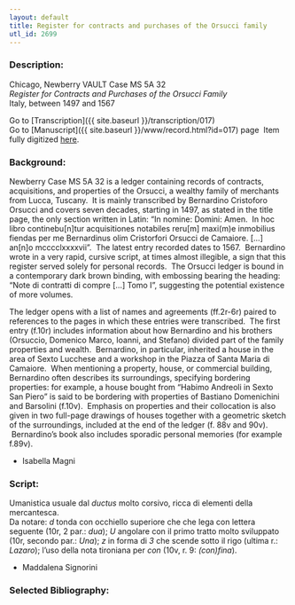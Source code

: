 ```yaml
---
layout: default
title: Register for contracts and purchases of the Orsucci family
utl_id: 2699
---
```


###  Description:

Chicago, Newberry VAULT Case MS 5A 32<br>
_Register for Contracts and Purchases of the Orsucci Family_<br>
Italy, between 1497 and 1567

Go to [Transcription]({{ site.baseurl }}/transcription/017)<br>
Go to [Manuscript]({{ site.baseurl }}/www/record.html?id=017) page 
Item fully digitized [here](https://collections.newberry.org/asset-management/2KXJ8ZPQ71XK).

###  Background:

Newberry Case MS 5A 32 is a ledger containing records of contracts, acquisitions, and properties of the Orsucci, a wealthy family of merchants from Lucca, Tuscany.  It is mainly transcribed by Bernardino Cristoforo Orsucci and covers seven decades, starting in 1497, as stated in the title page, the only section written in Latin: “In nomine: Domini: Amen.  In hoc libro continebu[n]tur acquisitiones notabiles reru[m] maxi(m)e inmobilius fiendas per me Bernardinus olim Cristorfori Orsucci de Camaiore. […] an[n]o mcccclxxxxvii”.  The latest entry recorded dates to 1567.  Bernardino wrote in a very rapid, cursive script, at times almost illegible, a sign that this register served solely for personal records.  The Orsucci ledger is bound in a contemporary dark brown binding, with embossing bearing the heading: “Note di contratti di compre […] Tomo I”, suggesting the potential existence of more volumes.

The ledger opens with a list of names and agreements (ff.2r-6r) paired to references to the pages in which these entries were transcribed.  The first entry (f.10r) includes information about how Bernardino and his brothers (Orsuccio, Domenico Marco, Ioanni, and Stefano) divided part of the family properties and wealth.  Bernardino, in particular, inherited a house in the area of Sexto Lucchese and a workshop in the Piazza of Santa Maria di Camaiore.  When mentioning a property, house, or commercial building, Bernardino often describes its surroundings, specifying bordering properties: for example, a house bought from “Habimo Andreoli in Sexto San Piero” is said to be bordering with properties of Bastiano Domenichini and Barsolini (f.10v).  Emphasis on properties and their collocation is also given in two full-page drawings of houses together with a geometric sketch of the surroundings, included at the end of the ledger (f. 88v and 90v).  Bernardino’s book also includes sporadic personal memories (for example f.89v).
-  Isabella Magni

###  Script:

Umanistica usuale dal _ductus_ molto corsivo, ricca di elementi della mercantesca.<br>
Da notare: _d_ tonda con occhiello superiore che che lega con lettera seguente (10r, 2 par.: _dua_); _U_ angolare con il primo tratto molto sviluppato (10r, secondo par.: _Una_); _z_ in forma di _3_ che scende sotto il rigo (ultima r.: _Lazaro_); l’uso della nota tironiana per _con_ (10v, r. 9: _(con)fina_).<br>
- Maddalena Signorini

###  Selected Bibliography:



